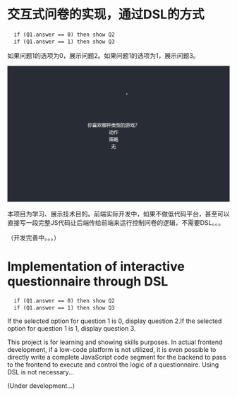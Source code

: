 # 交互式问卷的实现，通过DSL的方式

```
  if (Q1.answer == 0) then show Q2
  if (Q1.answer == 1) then show Q3
```

如果问题1的选项为0，展示问题2。如果问题1的选项为1，展示问题3。

![](./images/1.gif)



本项目为学习、展示技术目的。前端实际开发中，如果不做低代码平台，甚至可以直接写一段完整JS代码让后端传给前端来运行控制问卷的逻辑，不需要DSL。。。

（开发完善中。。。）

# Implementation of interactive questionnaire through DSL

```
  if (Q1.answer == 0) then show Q2
  if (Q1.answer == 1) then show Q3
```


If the selected option for question 1 is 0, display question 2.If the selected option for question 1 is 1, display question 3.

This project is for learning and showing skills purposes. In actual frontend development, if a low-code platform is not utilized, it is even possible to directly write a complete JavaScript code segment for the backend to pass to the frontend to execute and control the logic of a questionnaire. Using DSL is not necessary...

(Under development...)